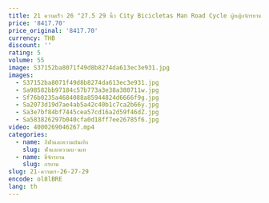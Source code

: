 ```yaml
---
title: 21 ความเร็ว 26 "27.5 29 นิ้ว City Bicicletas Man Road Cycle ผู้หญิงจักรยานจักรยานเสือภูเขาสําหรับผู้ใหญ่
price: '8417.70'
price_original: '8417.70'
currency: THB
discount: ''
rating: 5
volume: 55
image: S37152ba8071f49d8b8274da613ec3e931.jpg
images:
  - S37152ba8071f49d8b8274da613ec3e931.jpg
  - Sa98582bb97184c57b773a3e38a380711w.jpg
  - Sf76b0235a4684088a85944824d6666f9g.jpg
  - Sa2073d19d7ae4ab5a42c40b1c7ca2b66y.jpg
  - Sa3e7bf84bf7445cea57cd16a2d59f46dZ.jpg
  - Sa583826297b040cfa0d18ff7ee26785f6.jpg
video: 4000269046267.mp4
categories:
  - name: กีฬาและความบันเทิง
    slug: ฬาและความบ-นเท
  - name: ขี่จักรยาน
    slug: กรยาน
slug: 21-ความเร-26-27-29
encode: ol8lBRE
lang: th
---
```

  